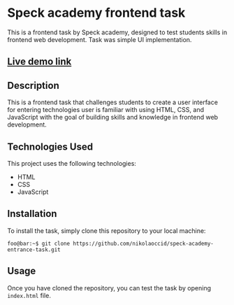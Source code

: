 # Speck academy frontend task

This is a frontend task by Speck academy, designed to test students skills in frontend web development. Task was simple UI implementation.

## **[Live demo link](https://nikoc.uk/speck-academy-entrance-task/)**


## Description

This is a frontend task that challenges students to create a user interface for entering technologies user is familiar with using HTML, CSS, and JavaScript with the goal of building skills and knowledge in frontend web development.

## Technologies Used

This project uses the following technologies:

- HTML
- CSS
- JavaScript

## Installation
To install the task, simply clone this repository to your local machine:


```console
foo@bar:~$ git clone https://github.com/nikolaoccid/speck-academy-entrance-task.git
```
## Usage

Once you have cloned the repository, you can test the task by opening `index.html` file.
